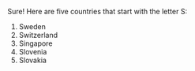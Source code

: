 Sure! Here are five countries that start with the letter S:

1. Sweden
2. Switzerland
3. Singapore
4. Slovenia
5. Slovakia